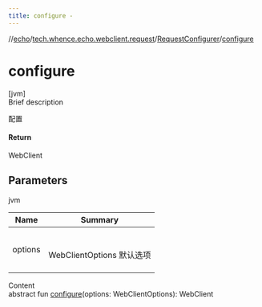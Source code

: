 ```yaml
---
title: configure -
---
```

//[echo](../../index.md)/[tech.whence.echo.webclient.request](../index.md)/[RequestConfigurer](index.md)/[configure](configure.md)



# configure  
[jvm]  
Brief description  


配置



#### Return  


WebClient



## Parameters  
  
jvm  
  
|  Name|  Summary| 
|---|---|
| options| <br><br>WebClientOptions 默认选项<br><br>
  
  
Content  
abstract fun [configure](configure.md)(options: WebClientOptions): WebClient  



